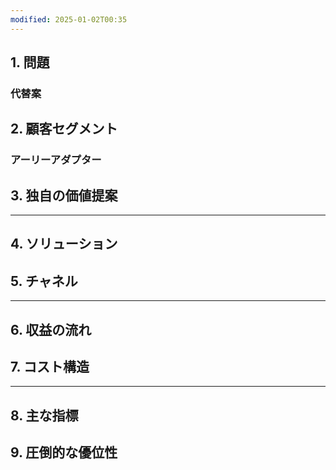 ```yaml
---
modified: 2025-01-02T00:35
---
```

  

## 1. 問題

  

### 代替案

  

## 2. 顧客セグメント

  

### アーリーアダプター

  

## 3. 独自の価値提案

  

  

---

## 4. ソリューション

  

## 5. チャネル

  

---

  

## 6. 収益の流れ

  

## 7. コスト構造

  

---

  

## 8. 主な指標

  

## 9. 圧倒的な優位性